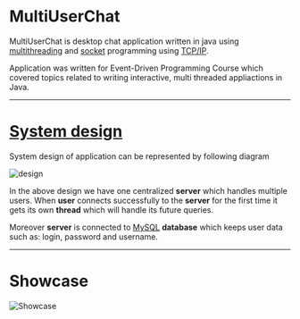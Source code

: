 # MultiUserChat
MultiUserChat is desktop chat application written in java using [multithreading](https://en.wikipedia.org/wiki/Multithreading_(computer_architecture)) 
and [socket](https://en.wikipedia.org/wiki/Network_socket) programming using [TCP/IP](https://en.wikipedia.org/wiki/Internet_protocol_suite).

Application was written for Event-Driven Programming Course which covered topics related to writing interactive, multi threaded appliactions in Java.

----
# [System design](https://en.wikipedia.org/wiki/Systems_design)
System design of application can be represented by following diagram

![design](https://user-images.githubusercontent.com/43823276/83977161-a3b61480-a8fe-11ea-9ee5-938677cf5424.png)

In the above design we have one centralized **server** which handles multiple users. When **user** connects successfully to the **server**
for the first time it gets its own **thread** which will handle its future queries.

Moreover **server** is connected to [MySQL](https://en.wikipedia.org/wiki/MySQL) **database** which keeps user data such as: login, password and username.

----
# Showcase
![Showcase](https://user-images.githubusercontent.com/43823276/83978092-5e491580-a905-11ea-8dd1-cca3304a02ff.gif)

